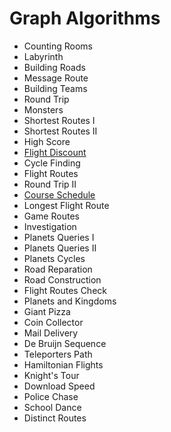# Graph Algorithms
 - Counting Rooms
 - Labyrinth
 - Building Roads
 - Message Route
 - Building Teams
 - Round Trip
 - Monsters
 - Shortest Routes I
 - Shortest Routes II
 - High Score
 - [Flight Discount](FlightDiscount.cpp)
 - Cycle Finding
 - Flight Routes
 - Round Trip II
 - [Course Schedule](CourseSchedule.cpp)
 - Longest Flight Route
 - Game Routes
 - Investigation
 - Planets Queries I
 - Planets Queries II
 - Planets Cycles
 - Road Reparation
 - Road Construction
 - Flight Routes Check
 - Planets and Kingdoms
 - Giant Pizza
 - Coin Collector
 - Mail Delivery
 - De Bruijn Sequence
 - Teleporters Path
 - Hamiltonian Flights
 - Knight's Tour
 - Download Speed
 - Police Chase
 - School Dance
 - Distinct Routes
